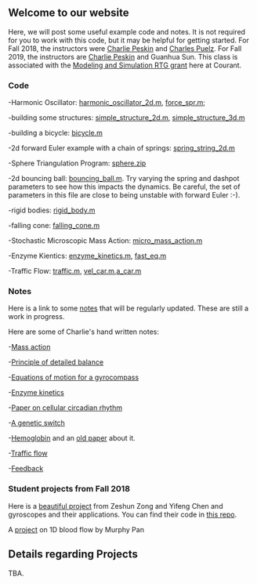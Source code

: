 ## Welcome to our website

Here, we will post some useful example code and notes.  It is not required for you to work with this code, but it may be helpful for getting started.  For Fall 2018, the instructors were [Charlie Peskin](https://www.math.nyu.edu/faculty/peskin/) and [Charles Puelz](https://cpuelz.github.io/).  For Fall 2019, the instructors are [Charlie Peskin](https://www.math.nyu.edu/faculty/peskin/) and Guanhua Sun. This class is associated with the [Modeling and Simulation RTG grant](https://math.nyu.edu/dynamic/research/pages/research-and-training-group-mathematical-modeling-and-simulation/) here at Courant.

### Code

-Harmonic Oscillator: [harmonic_oscillator_2d.m](harmonic_oscillator_2d.m), [force_spr.m](force_spr.m);

-building some structures: [simple_structure_2d.m](simple_structure_2d.m), [simple_structure_3d.m](simple_structure_3d.m)

-building a bicycle: [bicycle.m](bicycle.m)

-2d forward Euler example with a chain of springs: [spring_string_2d.m](spring_string_2d.m)

-Sphere Triangulation Program: [sphere.zip](sphere.zip)

-2d bouncing ball: [bouncing_ball.m](bouncing_ball.m).  Try varying the spring and dashpot parameters to see how this impacts the dynamics.  Be careful, the set of parameters in this file are close to being unstable with forward Euler :-).

-rigid bodies: [rigid_body.m](rigid_body.m)

-falling cone: [falling_cone.m](falling_cone.m)

-Stochastic Microscopic Mass Action: [micro_mass_action.m](micro_mass_action.m)

-Enzyme Kientics: [enzyme_kinetics.m](enzyme_kinetics.m), [fast_eq.m](fast_eq.m)

-Traffic Flow: [traffic.m](traffic.m), [vel_car.m](vel_car.m),[a_car.m](a_car.m)

### Notes

Here is a link to some [notes](notes_MATH395.pdf) that will be regularly updated.  These are still a work in progress.

Here are some of Charlie's hand written notes:

-[Mass action](mass_action.pdf)

-[Principle of detailed balance](principle_of_detailed_balance.pdf)

-[Equations of motion for a gyrocompass](gyrocompass.pdf)

-[Enzyme kinetics](enzyme_kinetics.pdf)

-[Paper on cellular circadian rhythm](WangPeskinPhysRevE.97.062416.pdf)

-[A genetic switch](genetic_switch.pdf)

-[Hemoglobin](hemeoglobin.pdf) and an [old paper](monod_wyman_changeaux_allosteric.pdf) about it.

-[Traffic flow](traffic_simulation_notes.pdf)

-[Feedback](feedback_notes.pdf)

### Student projects from Fall 2018

Here is a [beautiful project](gyroscope_Final_Paper.pdf) from Zeshun Zong and Yifeng Chen and gyroscopes and their applications.  You can find their code in [this repo](https://github.com/zeshunzong/A_series_of_experiments_based_on_gyroscope).

A [project](murphy_project.pdf) on 1D blood flow by Murphy Pan 

## Details regarding Projects

TBA.
